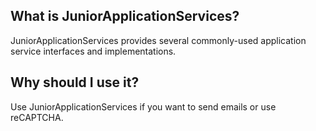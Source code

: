 What is JuniorApplicationServices?
-
JuniorApplicationServices provides several commonly-used application service interfaces and implementations.

Why should I use it?
-
Use JuniorApplicationServices if you want to send emails or use reCAPTCHA.